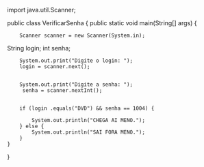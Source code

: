import java.util.Scanner;

public class VerificarSenha {
    public static void main(String[] args) {
        
        Scanner scanner = new Scanner(System.in);
String login;
int senha;
    
        System.out.print("Digite o login: ");
        login = scanner.next();
        
       
        System.out.print("Digite a senha: ");
         senha = scanner.nextInt();


        if (login .equals("DVD") && senha == 1004) {
            
            System.out.println("CHEGA AI MENO.");
        } else {
            System.out.println("SAI FORA MENO.");
        }
    }
}
